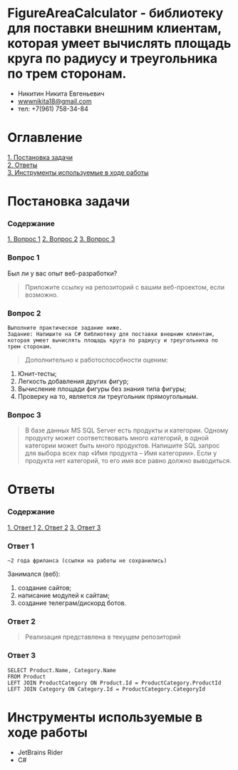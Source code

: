 # FigureAreaCalculator - библиотеку для поставки внешним клиентам, которая умеет вычислять площадь круга по радиусу и треугольника по трем сторонам.

- Никитин Никита Евгеньевич 
- wwwnikita18@gmail.com
- тел: +7(961) 758-34-84

# Оглавление 
[1. Постановка задачи](#task)  
[2. Ответы](#realization)  
[3. Инструменты используемые в ходе работы](#tools)  

<a name="task"><h1>Постановка задачи</h1></a>
### Содержание
[1. Вопрос 1](#q1)
[2. Вопрос 2](#q2)
[3. Вопрос 3](#q3)

<a name="q1"><h3>Вопрос 1</h3></a>
Был ли у вас опыт веб-разработки?
> Приложите ссылку на репозиторий с вашим веб-проектом, если возможно.

<a name="q2"><h3>Вопрос 2</h3></a>
```
Выполните практическое задание ниже.
Задание: Напишите на C# библиотеку для поставки внешним клиентам, которая умеет вычислять площадь круга по радиусу и треугольника по трем сторонам.
```
> Дополнительно к работоспособности оценим:
1. Юнит-тесты;
2. Легкость добавления других фигур;
3. Вычисление площади фигуры без знания типа фигуры;
4. Проверку на то, является ли треугольник прямоугольным.

<a name="q3"><h3>Вопрос 3</h3></a>
> В базе данных MS SQL Server есть продукты и категории. Одному продукту может соответствовать много категорий, в одной категории может быть много продуктов. Напишите SQL запрос для выбора всех пар «Имя продукта – Имя категории». Если у продукта нет категорий, то его имя все равно должно выводиться.

<a name="realization"><h1>Ответы</h1></a>  
### Содержание
[1. Ответ 1](#a1)
[2. Ответ 2](#a2)
[3. Ответ 3](#a3)

<a name="a1"><h3>Ответ 1</h3></a>
```
~2 года фриланса (cсылки на работы не сохранились)
```
Занимался (веб):
1. создание сайтов; 
2. написание модулей к сайтам; 
3. создание телеграм/дискорд ботов.

<a name="a2"><h3>Ответ 2</h3></a>
> Реализация представлена в текущем репозиторий

<a name="a3"><h3>Ответ 3</h3></a>
```
SELECT Product.Name, Category.Name
FROM Product
LEFT JOIN ProductCategory ON Product.Id = ProductCategory.ProductId
LEFT JOIN Category ON Category.Id = ProductCategory.CategoryId
```

<a name="tools"><h1>Инструменты используемые в ходе работы</h1></a>  
- JetBrains Rider
- C#  
